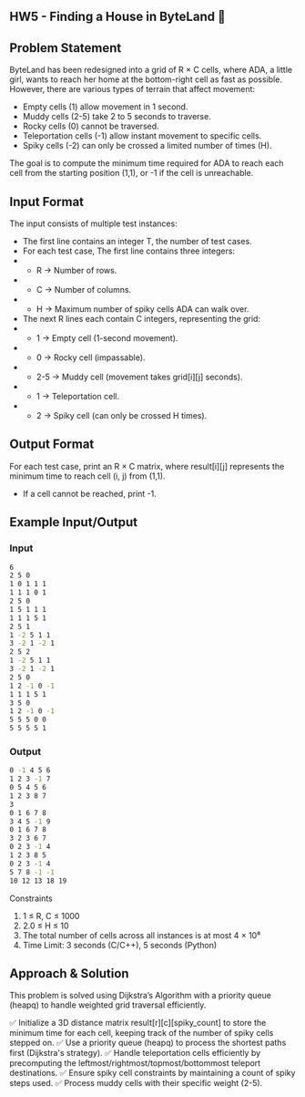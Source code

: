 ## HW5 - Finding a House in ByteLand 🏡

## Problem Statement
ByteLand has been redesigned into a grid of R × C cells, where ADA, a little girl, wants to reach her home at the bottom-right cell as fast as possible. However, there are various types of terrain that affect movement:
- Empty cells (1) allow movement in 1 second.
- Muddy cells (2-5) take 2 to 5 seconds to traverse.
- Rocky cells (0) cannot be traversed.
- Teleportation cells (-1) allow instant movement to specific cells.
- Spiky cells (-2) can only be crossed a limited number of times (H).

The goal is to compute the minimum time required for ADA to reach each cell from the starting position (1,1), or -1 if the cell is unreachable.

## Input Format
The input consists of multiple test instances:

- The first line contains an integer T, the number of test cases.
- For each test case, The first line contains three integers:
- - R → Number of rows.
- - C → Number of columns.
- - H → Maximum number of spiky cells ADA can walk over.
- The next R lines each contain C integers, representing the grid:
- - 1 → Empty cell (1-second movement).
- - 0 → Rocky cell (impassable).
- - 2-5 → Muddy cell (movement takes grid[i][j] seconds).
- - 1 → Teleportation cell.
- - 2 → Spiky cell (can only be crossed H times).
 
## Output Format
For each test case, print an R × C matrix, where result[i][j] represents the minimum time to reach cell (i, j) from (1,1).
- If a cell cannot be reached, print -1.

## Example Input/Output
### Input
```bash
6
2 5 0
1 0 1 1 1
1 1 1 0 1
2 5 0
1 5 1 1 1
1 1 1 5 1
2 5 1
1 -2 5 1 1
3 -2 1 -2 1
2 5 2
1 -2 5 1 1
3 -2 1 -2 1
2 5 0
1 2 -1 0 -1
1 1 1 5 1
3 5 0
1 2 -1 0 -1
5 5 5 0 0
5 5 5 5 1
```


### Output
```bash
0 -1 4 5 6
1 2 3 -1 7
0 5 4 5 6
1 2 3 8 7
3
0 1 6 7 8
3 4 5 -1 9
0 1 6 7 8
3 2 3 6 7
0 2 3 -1 4
1 2 3 8 5
0 2 3 -1 4
5 7 8 -1 -1
10 12 13 18 19
```


Constraints
1. 1 ≤ R, C ≤ 1000
2. 2.0 ≤ H ≤ 10
3. The total number of cells across all instances is at most 4 × 10⁶
4. Time Limit: 3 seconds (C/C++), 5 seconds (Python)

## Approach & Solution
This problem is solved using Dijkstra’s Algorithm with a priority queue (heapq) to handle weighted grid traversal efficiently.

✅ Initialize a 3D distance matrix result[r][c][spiky_count] to store the minimum time for each cell, keeping track of the number of spiky cells stepped on.
✅ Use a priority queue (heapq) to process the shortest paths first (Dijkstra's strategy).
✅ Handle teleportation cells efficiently by precomputing the leftmost/rightmost/topmost/bottommost teleport destinations.
✅ Ensure spiky cell constraints by maintaining a count of spiky steps used.
✅ Process muddy cells with their specific weight (2-5).



